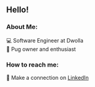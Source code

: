 ## Hello!

### About Me:

:computer: Software Engineer at Dwolla  
:dog: Pug owner and enthusiast

### How to reach me:

:link: Make a connection on [LinkedIn](https://www.linkedin.com/in/juliagensnguyen/)  


<!--
**j-gens/j-gens** is a ✨ _special_ ✨ repository because its `README.md` (this file) appears on your GitHub profile.

Here are some ideas to get you started:

- 🔭 I’m currently working on ...
- 🌱 I’m currently learning ...
- 👯 I’m looking to collaborate on ...
- 🤔 I’m looking for help with ...
- 💬 Ask me about ...
- 📫 How to reach me: ...
- 😄 Pronouns: ...
- ⚡ Fun fact: ...
-->

